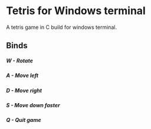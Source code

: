 # Tetris for Windows terminal
A tetris game in C build for windows terminal.

## Binds
##### W - Rotate
##### A - Move left
##### D - Move right
##### S - Move down faster
##### Q - Quit game
